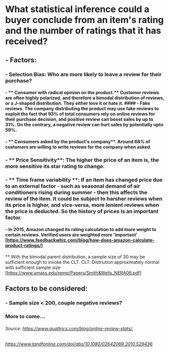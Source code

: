 # What statistical inference could a buyer conclude from an item's rating and the number of ratings that it has received?

## - Factors:

### - **Selection Bias**: Who are more likely to leave a review for their purchase?

#### - ** Consumer with radical opinion on the product.** Customer reviews are often highly polarized, and therefore a bimodal distribution of reviews, or a J-shaped distribution. They either love it or hate it. #### - **Fake reviews.** The company distributing the product may use fake reviews to exploit the fact that 93% of total consumers rely on online reviews for their purchase decision, and positive review can boost sales by up to 31%. On the contrary, a negative review can hurt sales by potentially upto 59%.

#### - ** Consumers asked by the product's company**. Around 68% of customers are willing to write reviews for the company when asked.

### - ** Price Sensitivity**: The higher the price of an item is, the more sensitive its star rating to change.

### - ** Time frame variability **: If an item has changed price due to an external factor - such as seasonal demand of air conditioners rising during summer - then this affects the review of the item. It could be subject to harsher reviews when its price is higher, and vice-versa, more lenient reviews when the price is deducted. So the history of prices is an important factor.

#### - In 2015, Amazon changed its rating calculation to add more weight to certain reviews. Verified users are weighted more 'important' [https://www.feedbackwhiz.com/blog/how-does-amazon-calculate-product-ratings/]

\*\* With the bimodal parent distribution, a sample size of 30 may be sufficient enough to invoke the CLT.
CLT: Distriution approximately normal with sufficient sample size
[https://www.umass.edu/remp/Papers/Smith&Wells_NERA06.pdf]

## Factors to be considered:

### - Sample size < 200, couple negative reviews?

### More to come...

###### Source: https://www.qualtrics.com/blog/online-review-stats/,

###### https://www.tandfonline.com/doi/abs/10.1080/02642069.2010.529436
